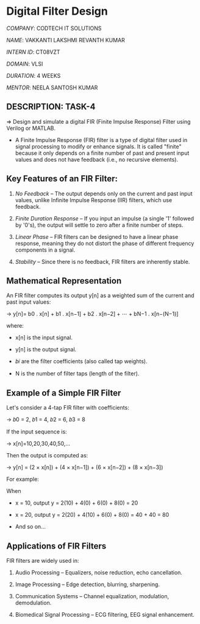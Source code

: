 # Digital Filter Design

*COMPANY*: CODTECH IT SOLUTIONS

*NAME*: VAKKANTI LAKSHMI REVANTH KUMAR

*INTERN ID*: CT08VZT

*DOMAIN*: VLSI

*DURATION*: 4 WEEKS

*MENTOR*: NEELA SANTOSH KUMAR

## DESCRIPTION: TASK-4

=> Design and simulate a digital FIR (Finite Impulse Response) Filter using Verilog or MATLAB.

  * A Finite Impulse Response (FIR) filter is a type of digital filter used in signal processing to modify or enhance signals.
    It is called "finite" because it only depends on a finite number of past and present input values and does not have feedback (i.e., no recursive elements).

## Key Features of an FIR Filter:
  
  1. *No Feedback* – The output depends only on the current and past input values, unlike Infinite Impulse Response (IIR) filters, which use feedback.
  
  2. *Finite Duration Response* – If you input an impulse (a single '1' followed by '0's), the output will settle to zero after a finite number of steps.
  
  3. *Linear Phase* – FIR filters can be designed to have a linear phase response, meaning they do not distort the phase of different frequency components in a signal.
  
  4. *Stability* – Since there is no feedback, FIR filters are inherently stable.

## Mathematical Representation

  An FIR filter computes its output y[n] as a weighted sum of the current and past input values:
        
   -> y[n]= b0 . x[n] + b1 . x[n−1] + b2 . x[n−2] + ⋯ + bN−1 . x[n−(N−1)]
 
where:
     
   * x[n] is the input signal.
   
   * y[n] is the output signal.
   
   * 𝑏𝑖 are the filter coefficients (also called tap weights).
   
   * N is the number of filter taps (length of the filter).

## Example of a Simple FIR Filter
   
  Let's consider a 4-tap FIR filter with coefficients: 
     
   -> 𝑏0 = 2, 𝑏1 = 4, 𝑏2 = 6, 𝑏3 = 8
    
  If the input sequence is:
     
   -> x[n]=10,20,30,40,50,… 

 Then the output is computed as:

  -> y[n] = (2 × x[n]) + (4 × x[n−1]) + (6 × x[n−2]) + (8 × x[n−3])

  For example:

When 

   * x = 10, output y = 2(10) + 4(0) + 6(0) + 8(0) = 20
  
   * x = 20, output y = 2(20) + 4(10) + 6(0) + 8(0) = 40 + 40 = 80
   
   * And so on…

## Applications of FIR Filters
  
   FIR filters are widely used in:
       
   1. Audio Processing – Equalizers, noise reduction, echo cancellation.
   
   2. Image Processing – Edge detection, blurring, sharpening.
   
   3. Communication Systems – Channel equalization, modulation, demodulation.
   
   4. Biomedical Signal Processing – ECG filtering, EEG signal enhancement.

     
